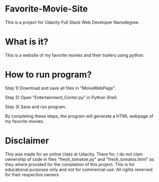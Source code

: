 # Favorite-Movie-Site
This is a project for Udacity Full Stack Web Developer Nanodegree.

# What is it?
This is a website of my favorite movies and their trailers using python. 

# How to run program?
Step 1) Download and save all files in "MoiveWebPage".

Step 2) Open "Entertainment_Center.py" in Python Shell.

Step 3) Save and run program.

By completing these steps, the program will generate a HTML webpage of my favorite movies.

# Disclaimer
This was made for an online class at Udacity. There for, I do not clam ownership of code in files "fresh_tomatoe.py" and "fresh_tomatos.html" as they where provided for the completion of this project. This is for educational purposes only and not for commercial use. All rights reserved for their respective owners

